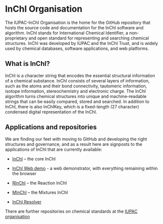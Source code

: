 # InChI Organisation
The IUPAC-InChI Organisation is the home for the GitHub repository that hosts the source code and documentation for the InChI software and algorithm. InChI stands for International Chemical Identifier, a non-proprietary and open standard for representing and searching chemical structures. InChI was developed by IUPAC and the InChI Trust, and is widely used by chemical databases, software applications, and web platforms.
## What is InChI?
InChI is a character string that encodes the essential structural information of a chemical substance. InChI consists of several layers of information, such as the atoms and their bond connectivity, tautomeric information, isotope information, stereochemistry and electronic charge. The InChI algorithm turns chemical structures into unique and machine-readable strings that can be easily compared, stored and searched.
In addition to InChI, there is also InChIKey, which is a fixed-length (27 character) condensed digital representation of the InChI. 
## Applications and repositories
We are finding our feet with moving to GitHub and developing the right structures and governance, and as a result here are signposts to the applications of InChI that are currently available:

* [InChI](https://github.com/IUPAC-InChI/InChI) – the core InChI

* [InChI Web demo](https://github.com/IUPAC-InChI/InChI-Web-Demo) - a web demonstrator, with everything remaining within the browser

* [RInChI](https://github.com/IUPAC-InChI/RInChI) – the Reaction InChI

* [MInChI](https://github.com/IUPAC/MInChI) – the Mixtures InChI

* [InChI Resolver](https://github.com/inchiresolver)

There are further repositories on chemical standards at the [IUPAC organisation](https://github.com/IUPAC)
